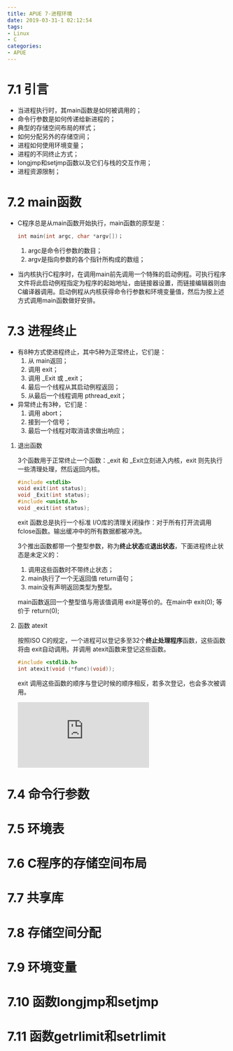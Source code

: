 ```yaml
---
title: APUE 7-进程环境
date: 2019-03-31-1 02:12:54
tags:
- Linux
- C
categories:
- APUE
---
```


# 7.1 引言

+ 当进程执行时，其main函数是如何被调用的；
+ 命令行参数是如何传递给新进程的；
+ 典型的存储空间布局的样式；
+ 如何分配另外的存储空间；
+ 进程如何使用环境变量；
+ 进程的不同终止方式；
+ longjmp和setjmp函数以及它们与栈的交互作用；
+ 进程资源限制；

<!-- more -->

# 7.2 main函数

+ C程序总是从main函数开始执行，main函数的原型是：

  ```c
  int main(int argc, char *argv[])；
  ```

  1. argc是命令行参数的数目；
  2. argv是指向参数的各个指针所构成的数组；

+ 当内核执行C程序时，在调用main前先调用一个特殊的启动例程。可执行程序文件将此启动例程指定为程序的起始地址，由链接器设置，而链接编辑器则由C编译器调用。启动例程从内核获得命令行参数和环境变量值，然后为按上述方式调用main函数做好安排。

# 7.3 进程终止

+ 有8种方式使进程终止，其中5种为正常终止，它们是：
  1. 从 main返回；
  2. 调用 exit；
  3. 调用 _Exit 或 _exit；
  4. 最后一个线程从其启动例程返回；
  5. 从最后一个线程调用 pthread_exit；
+ 异常终止有3种，它们是：
  1. 调用 abort；
  2. 接到一个信号；
  3. 最后一个线程对取消请求做出响应；

1. 退出函数

   3个函数用于正常终止一个函数：_exit 和 _Exit立刻进入内核，exit 则先执行一些清理处理，然后返回内核。

   ```c
   #include <stdlib>
   void exit(int status);
   void _Exit(int status);
   #include <unistd.h>
   void _exit(int status);
   ```

   exit 函数总是执行一个标准 I/O库的清理关闭操作：对于所有打开流调用 fclose函数。输出缓冲中的所有数据都被冲洗。

   3个推出函数都带一个整型参数，称为**终止状态**或**退出状态**，下面进程终止状态是未定义的：

   1. 调用这些函数时不带终止状态；
   2. main执行了一个无返回值 return语句；
   3. main没有声明返回类型为整型。

   main函数返回一个整型值与用该值调用 exit是等价的。在main中 exit(0); 等价于 return(0);

2. 函数 atexit

   按照ISO C的规定，一个进程可以登记多至32个**终止处理程序**函数，这些函数将由 exit自动调用。并调用 atexit函数来登记这些函数。

   ```c
   #include <stdlib.h>
   int atexit(void (*func)(void));			
   ```

   exit 调用这些函数的顺序与登记时候的顺序相反，若多次登记，也会多次被调用。

   ![2019-03-31-1-01](https://raw.githubusercontent.com/ChunixZ/ChunixZ.github.io/master/_posts/img/2019-03-31-1-01.img)

# 7.4 命令行参数

# 7.5 环境表

# 7.6 C程序的存储空间布局

# 7.7 共享库

# 7.8 存储空间分配

# 7.9 环境变量

# 7.10 函数longjmp和setjmp

# 7.11 函数getrlimit和setrlimit 